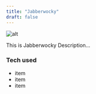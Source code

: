 ```yaml
---
title: "Jabberwocky"
draft: false
---
```

![alt]( /img/boat.jpg )

This is Jabberwocky Description...

### Tech used
* item
* item
* item